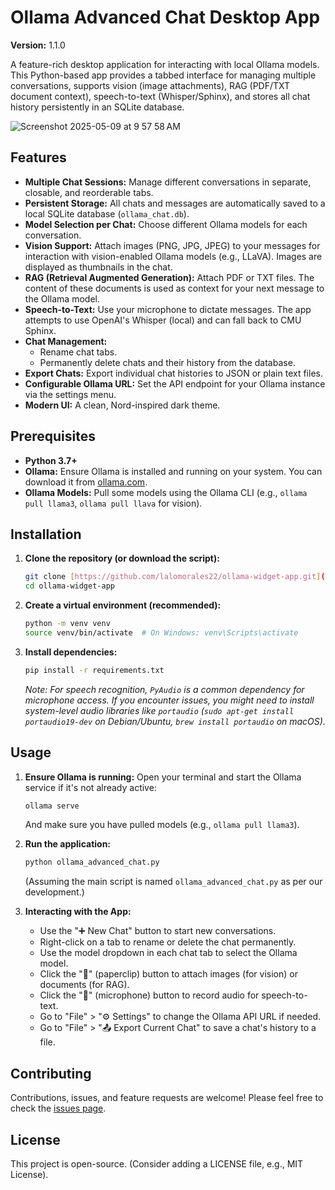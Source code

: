 # Ollama Advanced Chat Desktop App

**Version:** 1.1.0


A feature-rich desktop application for interacting with local Ollama models. This Python-based app provides a tabbed interface for managing multiple conversations, supports vision (image attachments), RAG (PDF/TXT document context), speech-to-text (Whisper/Sphinx), and stores all chat history persistently in an SQLite database.

![Screenshot 2025-05-09 at 9 57 58 AM](https://github.com/user-attachments/assets/c0fda04f-23b8-45f1-8015-791e6090ffbc)

## Features

* **Multiple Chat Sessions:** Manage different conversations in separate, closable, and reorderable tabs.
* **Persistent Storage:** All chats and messages are automatically saved to a local SQLite database (`ollama_chat.db`).
* **Model Selection per Chat:** Choose different Ollama models for each conversation.
* **Vision Support:** Attach images (PNG, JPG, JPEG) to your messages for interaction with vision-enabled Ollama models (e.g., LLaVA). Images are displayed as thumbnails in the chat.
* **RAG (Retrieval Augmented Generation):** Attach PDF or TXT files. The content of these documents is used as context for your next message to the Ollama model.
* **Speech-to-Text:** Use your microphone to dictate messages. The app attempts to use OpenAI's Whisper (local) and can fall back to CMU Sphinx.
* **Chat Management:**
    * Rename chat tabs.
    * Permanently delete chats and their history from the database.
* **Export Chats:** Export individual chat histories to JSON or plain text files.
* **Configurable Ollama URL:** Set the API endpoint for your Ollama instance via the settings menu.
* **Modern UI:** A clean, Nord-inspired dark theme.

## Prerequisites

* **Python 3.7+**
* **Ollama:** Ensure Ollama is installed and running on your system. You can download it from [ollama.com](https://ollama.com/).
* **Ollama Models:** Pull some models using the Ollama CLI (e.g., `ollama pull llama3`, `ollama pull llava` for vision).

## Installation

1.  **Clone the repository (or download the script):**
    ```bash
    git clone [https://github.com/lalomorales22/ollama-widget-app.git](https://github.com/lalomorales22/ollama-widget-app.git)
    cd ollama-widget-app
    ```

2.  **Create a virtual environment (recommended):**
    ```bash
    python -m venv venv
    source venv/bin/activate  # On Windows: venv\Scripts\activate
    ```

3.  **Install dependencies:**
    ```bash
    pip install -r requirements.txt
    ```
    *Note: For speech recognition, `PyAudio` is a common dependency for microphone access. If you encounter issues, you might need to install system-level audio libraries like `portaudio` (`sudo apt-get install portaudio19-dev` on Debian/Ubuntu, `brew install portaudio` on macOS).*

## Usage

1.  **Ensure Ollama is running:**
    Open your terminal and start the Ollama service if it's not already active:
    ```bash
    ollama serve
    ```
    And make sure you have pulled models (e.g., `ollama pull llama3`).

2.  **Run the application:**
    ```bash
    python ollama_advanced_chat.py
    ```
    (Assuming the main script is named `ollama_advanced_chat.py` as per our development.)

3.  **Interacting with the App:**
    * Use the "➕ New Chat" button to start new conversations.
    * Right-click on a tab to rename or delete the chat permanently.
    * Use the model dropdown in each chat tab to select the Ollama model.
    * Click the "📎" (paperclip) button to attach images (for vision) or documents (for RAG).
    * Click the "🎤" (microphone) button to record audio for speech-to-text.
    * Go to "File" > "⚙️ Settings" to change the Ollama API URL if needed.
    * Go to "File" > "📤 Export Current Chat" to save a chat's history to a file.

## Contributing

Contributions, issues, and feature requests are welcome! Please feel free to check the [issues page](https://github.com/lalomorales22/ollama-widget-app/issues).

## License

This project is open-source. (Consider adding a LICENSE file, e.g., MIT License).
